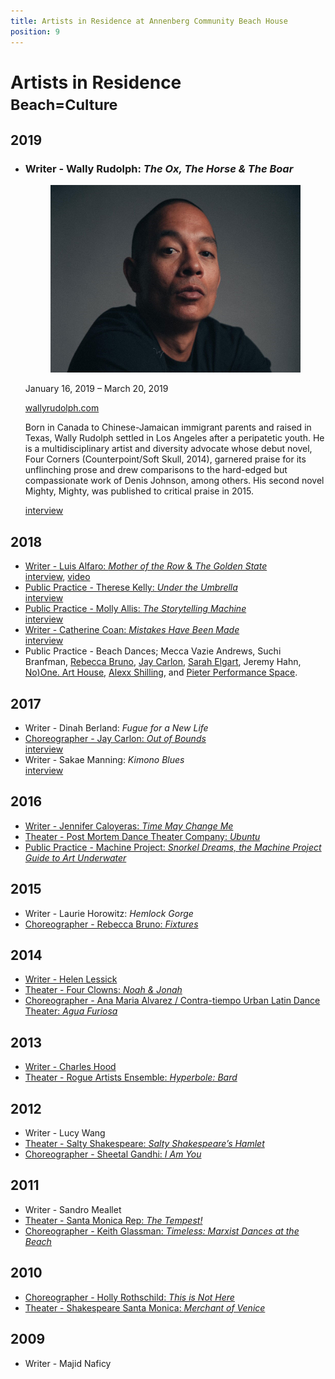 ```yaml
---
title: Artists in Residence at Annenberg Community Beach House
position: 9
---
```


Artists in Residence<br /><small>Beach=Culture</small>
=====================================================

2019
----

<div class="artists" markdown="1">

*   ### Writer - Wally Rudolph: _The Ox, The Horse & The Boar_
    
    <figure><img src="/uploads/wally-rudolph.jpg" height="300" alt="" /></figure>
    
    January 16, 2019 – March 20, 2019
    
    [wallyrudolph.com](https://www.wallyrudolph.com/)  
    
    Born in Canada to Chinese-Jamaican immigrant parents and raised in Texas, Wally Rudolph settled in Los Angeles after a peripatetic youth. He is a multidisciplinary artist and diversity advocate whose debut novel, Four Corners (Counterpoint/Soft Skull, 2014), garnered praise for its unflinching prose and drew comparisons to the hard-edged but compassionate work of Denis Johnson, among others. His second novel Mighty, Mighty, was published to critical praise in 2015.
    
    [interview](https://www.santamonica.gov/blog/meet-spring-2019-beach-house-writer-in-residence-wally-rudolph)
  
</div>

2018
----

*   [Writer - Luis Alfaro: _Mother of the Row_ & _The Golden State_](https://dramaticarts.usc.edu/luis-alfaro/)  
    [interview](https://www.santamonica.gov/press/2018/01/17/playwright-luis-alfaro-named-writer-in-residence-at-the-annenberg-community-beach-house), [video](https://www.youtube.com/watch?v=H4PK2-gA36Y)
*   [Public Practice - Therese Kelly: _Under the Umbrella_](http://www.theresekelly.com/)  
    [interview](https://www.santamonica.gov/blog/architect-and-social-practice-artist-therese-kelly-to-lead-tours-illuminating-our-relationship-with-water)
*   [Public Practice - Molly Allis: _The Storytelling Machine_](https://www.mollyallis.com/)  
    [interview](https://www.santamonica.gov/blog/artist-molly-allis-focuses-on-accessibility-and-joy-in-her-process)
*   [Writer - Catherine Coan: _Mistakes Have Been Made_](https://catherinecoan.com/)  
    [interview](https://beachhouseair.blogspot.com/2018/12/following-and-reconciling-different.html)
*   Public Practice - Beach Dances; Mecca Vazie Andrews, Suchi Branfman, [Rebecca Bruno](https://www.rebeccabruno.net/), [Jay Carlon](https://www.jaycarlon.com/), [Sarah Elgart](http://sarahelgart.com/), Jeremy Hahn, [No)One. Art House](https://noonearthouse.org/), [Alexx Shilling](http://alexxmakesdances.com/), and [Pieter Performance Space](https://pieterpasd.com/).

2017
----

*   Writer - Dinah Berland: _Fugue for a New Life_
*   [Choreographer - Jay Carlon: _Out of Bounds_](https://www.jaycarlon.com/)  
    [interview](https://www.santamonica.gov/blog/artist-jay-carlon-explores-migration-and-displacement-through-dance-at-the-beach-house)
*   Writer - Sakae Manning: _Kimono Blues_  
    [interview](https://www.santamonica.gov/blog/writer-sakae-manning-forges-alliances-between-women-of-color-through-storytelling)

2016
----

*   [Writer - Jennifer Caloyeras: _Time May Change Me_](http://www.jennifercaloyeras.com/)
*   [Theater - Post Mortem Dance Theater Company: _Ubuntu_](http://postmortemmovement.wixsite.com/)
*   [Public Practice - Machine Project: _Snorkel Dreams, the Machine Project Guide to Art Underwater_](https://machineproject.com/2016/projects/snorkel-dreams-a-machine-project-guide-to-art-underwater/)

2015
----

*   Writer - Laurie Horowitz: _Hemlock Gorge_
*   [Choreographer - Rebecca Bruno: _Fixtures_](https://www.rebeccabruno.net/)

2014
----

*   [Writer - Helen Lessick](http://helenlessick.net/)
*   [Theater - Four Clowns: _Noah & Jonah_](http://fourclowns.org/)
*   [Choreographer - Ana Maria Alvarez / Contra-tiempo Urban Latin Dance Theater: _Agua Furiosa_](http://www.contra-tiempo.org/)

2013
----

*   [Writer - Charles Hood](https://charleshoodbooks.viewbook.com/)
*   [Theater - Rogue Artists Ensemble: _Hyperbole: Bard_](https://www.rogueartists.org/)

2012
----

*   Writer - Lucy Wang
*   [Theater - Salty Shakespeare: _Salty Shakespeare’s Hamlet_](http://www.saltyshakespeare.org/)
*   [Choreographer - Sheetal Gandhi: _I Am You_](http://sheetalgandhi.com/)

2011
----

*   Writer - Sandro Meallet
*   [Theater - Santa Monica Rep: _The Tempest!_](https://www.santamonicarep.org/index.html)
*   [Choreographer - Keith Glassman: _Timeless: Marxist Dances at the Beach_](http://www.keithglassman.org/)

2010
----

*   [Choreographer - Holly Rothschild: _This is Not Here_](http://strangeandelegant.com/)
*   [Theater - Shakespeare Santa Monica: _Merchant of Venice_](http://notmanapart.com/shakespeare-santa-monica)

2009
----

*   Writer - Majid Naficy
